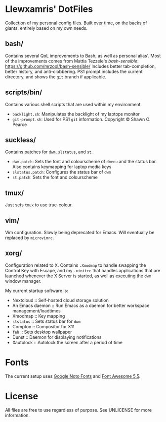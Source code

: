 # Llewxamris' DotFiles
Collection of my personal config files. Built over time, on the backs of giants,
entirely based on my own needs. 

## bash/
Contains several QoL improvements to Bash, as well as personal alias'. Most of the
improvements comes from Mattia Tezzele's _bash-sensible_: https://github.com/mrzool/bash-sensible/
Includes better tab-completion, better history, and anti-clobbering. PS1 prompt includes the current
directory, and shows the `git` branch if applicable.

## scripts/bin/
Contains various shell scripts that are used within my environment.

- `backlight.sh`: Manipulates the backlight of my laptops monitor
- `git-prompt.sh`: Used for PS1 `git` information. Copyright © Shawn O. Pearce

## suckless/
Contains patches for `dwm`, `slstatus`, and `st`.

- `dwm.patch`: Sets the font and colourscheme of `dmenu` and the status bar.
  Also contains keymapping for laptop media keys
- `slstatus.patch`: Configures the status bar of `dwm`
- `st.patch`: Sets the font and colourscheme

## tmux/
Just sets `tmux` to use true-colour.

## vim/
Vim configuration. Slowly being deprecated for Emacs. Will eventually be replaced by `microvimrc`.

## xorg/
Configuration related to X. Contains `.Xmodmap` to handle swapping the Control Key with Escape,
and my `.xinitrc` that handles applications that are launched whenever the X Server is started,
as well as executing the `dwm` window manager.

My current startup software is:

- Nextcloud :: Self-hosted cloud storage solution
- An Emacs daemon :: Run Emacs as a daemon for better workspace management/loadtimes
- Xmodmap :: Key mapping
- `slstatus` :: Sets status bar for `dwm`
- Compton :: Compositor for X11
- `feh` :: Sets desktop wallpaper
- Dunst :: Daemon for displaying notifications
- Xautolock :: Autolock the screen after a period of time

# Fonts
The current setup uses [Google Noto Fonts][0] and [Font Awesome 5.5][1].

# License
All files are free to use regardless of purpose. See UNLICENSE for more
information.

[0]: https://www.google.com/get/noto/
[1]: http://fontawesome.io/
